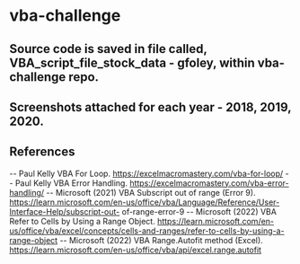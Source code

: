 # vba-challenge
## Source code is saved in file called, VBA_script_file_stock_data - gfoley, within vba-challenge repo.
## Screenshots attached for each year - 2018, 2019, 2020.
## References
  -- Paul Kelly VBA For Loop. https://excelmacromastery.com/vba-for-loop/
  -- Paul Kelly VBA Error Handling. https://excelmacromastery.com/vba-error-handling/
  -- Microsoft (2021) VBA Subscript out of range (Error 9). https://learn.microsoft.com/en-us/office/vba/Language/Reference/User-Interface-Help/subscript-out-       of-range-error-9
  -- Microsoft (2022) VBA Refer to Cells by Using a Range Object. https://learn.microsoft.com/en-us/office/vba/excel/concepts/cells-and-ranges/refer-to-cells-by-using-a-range-object
  -- Microsoft (2022) VBA Range.Autofit method (Excel). https://learn.microsoft.com/en-us/office/vba/api/excel.range.autofit
